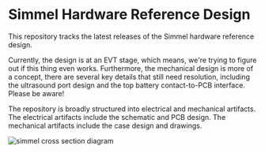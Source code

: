 # Simmel Hardware Reference Design

This repository tracks the latest releases of the Simmel hardware reference design.

Currently, the design is at an EVT stage, which means, we're trying to figure out if this thing even works. Furthermore, the mechanical design is more of a concept, there are several key details that still need resolution, including the ultrasound port design and the top battery contact-to-PCB interface. Please be aware!

The repository is broadly structured into electrical and mechanical artifacts. The electrical artifacts include the schematic and PCB design. The mechanical artifacts include the case design and drawings. 

![simmel cross section diagram](https://raw.githubusercontent.com/simmel-project/hardware/master/simmel-concept.png)
